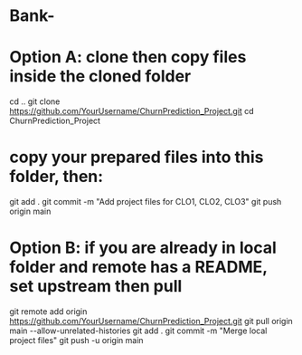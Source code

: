 # Bank-
# Option A: clone then copy files inside the cloned folder
cd ..
git clone https://github.com/YourUsername/ChurnPrediction_Project.git
cd ChurnPrediction_Project
# copy your prepared files into this folder, then:
git add .
git commit -m "Add project files for CLO1, CLO2, CLO3"
git push origin main

# Option B: if you are already in local folder and remote has a README, set upstream then pull
git remote add origin https://github.com/YourUsername/ChurnPrediction_Project.git
git pull origin main --allow-unrelated-histories
git add .
git commit -m "Merge local project files"
git push -u origin main

